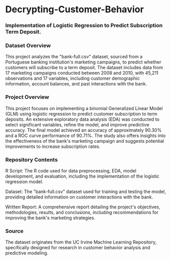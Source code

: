 # Decrypting-Customer-Behavior
### Implementation of Logistic Regression to Predict Subscription Term Deposit.

### Dataset Overview

This project analyzes the "bank-full.csv" dataset, sourced from a Portuguese banking institution's marketing campaigns, to predict whether customers will subscribe to a term deposit. The dataset includes data from 17 marketing campaigns conducted between 2008 and 2010, with 45,211 observations and 17 variables, including customer demographic information, account balances, and past interactions with the bank.

### Project Overview

This project focuses on implementing a binomial Generalized Linear Model (GLM) using logistic regression to predict customer subscription to term deposits. An extensive exploratory data analysis (EDA) was conducted to select significant variables, refine the model, and improve predictive accuracy. The final model achieved an accuracy of approximately 90.30% and a ROC curve performance of 90.71%. The study also offers insights into the effectiveness of the bank's marketing campaign and suggests potential improvements to increase subscription rates.

### Repository Contents


R Script: The R code used for data preprocessing, EDA, model development, and evaluation, including the implementation of the logistic regression model.

Dataset: The "bank-full.csv" dataset used for training and testing the model, providing detailed information on customer interactions with the bank.

Written Report: A comprehensive report detailing the project's objectives, methodologies, results, and conclusions, including recommendations for improving the bank's marketing strategies.

### Source
The dataset originates from the UC Irvine Machine Learning Repository, specifically designed for research in customer behavior analysis and predictive modeling.

